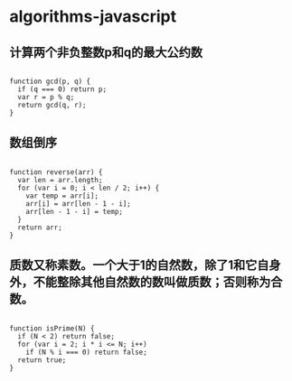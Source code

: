 # algorithms-javascript

## 计算两个非负整数p和q的最大公约数

<pre><code>
function gcd(p, q) {
  if (q === 0) return p;
  var r = p % q;
  return gcd(q, r);
}
</code></pre>

## 数组倒序
<pre><code>
function reverse(arr) {
  var len = arr.length;
  for (var i = 0; i < len / 2; i++) {
    var temp = arr[i];
    arr[i] = arr[len - 1 - i];
    arr[len - 1 - i] = temp;
  }
  return arr;
}
</code></pre>

## 质数又称素数。一个大于1的自然数，除了1和它自身外，不能整除其他自然数的数叫做质数；否则称为合数。
<pre><code>
function isPrime(N) {
  if (N < 2) return false;
  for (var i = 2; i * i <= N; i++)
    if (N % i === 0) return false;
  return true;
}
</code></pre>









